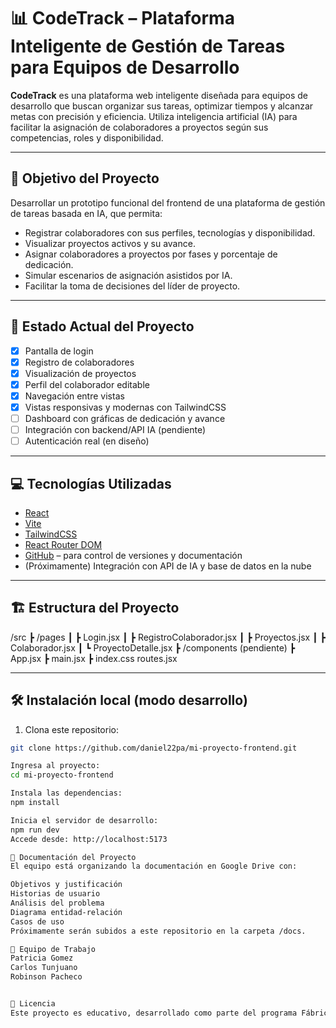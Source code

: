 
# 📊 CodeTrack – Plataforma Inteligente de Gestión de Tareas para Equipos de Desarrollo

**CodeTrack** es una plataforma web inteligente diseñada para equipos de desarrollo que buscan organizar sus tareas, optimizar tiempos y alcanzar metas con precisión y eficiencia. Utiliza inteligencia artificial (IA) para facilitar la asignación de colaboradores a proyectos según sus competencias, roles y disponibilidad.

---

## 🚀 Objetivo del Proyecto

Desarrollar un prototipo funcional del frontend de una plataforma de gestión de tareas basada en IA, que permita:

- Registrar colaboradores con sus perfiles, tecnologías y disponibilidad.
- Visualizar proyectos activos y su avance.
- Asignar colaboradores a proyectos por fases y porcentaje de dedicación.
- Simular escenarios de asignación asistidos por IA.
- Facilitar la toma de decisiones del líder de proyecto.

---

## 🧪 Estado Actual del Proyecto

- [x] Pantalla de login
- [x] Registro de colaboradores
- [x] Visualización de proyectos
- [x] Perfil del colaborador editable
- [x] Navegación entre vistas
- [x] Vistas responsivas y modernas con TailwindCSS
- [ ] Dashboard con gráficas de dedicación y avance
- [ ] Integración con backend/API IA (pendiente)
- [ ] Autenticación real (en diseño)

---

## 💻 Tecnologías Utilizadas

- [React](https://react.dev/)
- [Vite](https://vitejs.dev/)
- [TailwindCSS](https://tailwindcss.com/)
- [React Router DOM](https://reactrouter.com/en/main)
- [GitHub](https://github.com/) – para control de versiones y documentación
- (Próximamente) Integración con API de IA y base de datos en la nube

---

## 🏗️ Estructura del Proyecto

/src
┣ /pages
┃ ┣ Login.jsx
┃ ┣ RegistroColaborador.jsx
┃ ┣ Proyectos.jsx
┃ ┣ Colaborador.jsx
┃ ┗ ProyectoDetalle.jsx
┣ /components (pendiente)
┣ App.jsx
┣ main.jsx
┣ index.css
routes.jsx

---

## 🛠️ Instalación local (modo desarrollo)

1. Clona este repositorio:
```bash
git clone https://github.com/daniel22pa/mi-proyecto-frontend.git

Ingresa al proyecto:
cd mi-proyecto-frontend

Instala las dependencias:
npm install

Inicia el servidor de desarrollo:
npm run dev
Accede desde: http://localhost:5173

📂 Documentación del Proyecto
El equipo está organizando la documentación en Google Drive con:

Objetivos y justificación
Historias de usuario
Análisis del problema
Diagrama entidad-relación
Casos de uso
Próximamente serán subidos a este repositorio en la carpeta /docs.

👥 Equipo de Trabajo
Patricia Gomez
Carlos Tunjuano
Robinson Pacheco


📌 Licencia
Este proyecto es educativo, desarrollado como parte del programa Fábrica de Desarrolladores – Nivel Intermedio. Puede ser modificado para propósitos académicos o de demostración.